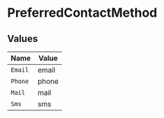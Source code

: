 # PreferredContactMethod


## Values

| Name    | Value   |
| ------- | ------- |
| `Email` | email   |
| `Phone` | phone   |
| `Mail`  | mail    |
| `Sms`   | sms     |